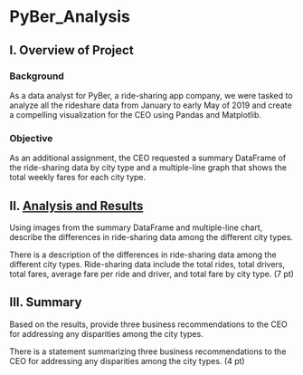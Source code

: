 # PyBer_Analysis

## I. Overview of Project

### Background
As a data analyst for PyBer, a ride-sharing app company, we were tasked to analyze all the rideshare data from January to early May of 2019 and create a compelling visualization  for the CEO using Pandas and Matplotlib.

### Objective
As an additional assignment, the CEO requested a summary DataFrame of the ride-sharing data by city type and a multiple-line graph that shows the total weekly fares for each city type.

## II. [Analysis and Results](PyBer_Challenge.ipynb)
Using images from the summary DataFrame and multiple-line chart, describe the differences in ride-sharing data among the different city types.

There is a description of the differences in ride-sharing data among the different city types. Ride-sharing data include the total rides, total drivers, total fares, average fare per ride and driver, and total fare by city type. (7 pt)


## III. Summary
Based on the results, provide three business recommendations to the CEO for addressing any disparities among the city types.

There is a statement summarizing three business recommendations to the CEO for addressing any disparities among the city types. (4 pt)
